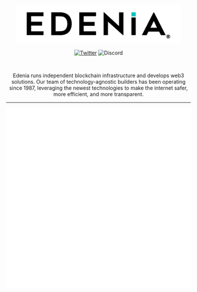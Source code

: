 <span align="center">

<a href="https://edenia.com"><img width="450" alt="image" src="https://raw.githubusercontent.com/edenia/.github/master/.github/workflows/images/edenia-logo.png"></img></a>

[![Twitter](https://img.shields.io/twitter/follow/EdeniaWeb3?style=for-the-badge)](https://twitter.com/EdeniaWeb3)
![Discord](https://img.shields.io/discord/946500573677625344?color=black&label=discord&logo=discord&logoColor=white&style=for-the-badge)

<br />

Edenia runs independent blockchain infrastructure and develops web3 solutions. Our team of technology-agnostic builders has been operating since 1987, leveraging the newest technologies to make the internet safer, more efficient, and more transparent.

---

![Metrics](/profile/metrics.svg)

</span>